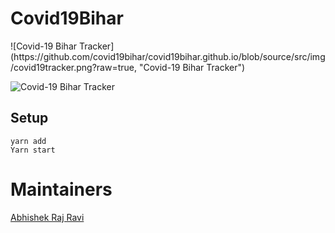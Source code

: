 # Covid19Bihar
<p text-align="center">
![Covid-19 Bihar Tracker](https://github.com/covid19bihar/covid19bihar.github.io/blob/source/src/img/covid19tracker.png?raw=true, "Covid-19 Bihar Tracker")
</p>

![Covid-19 Bihar Tracker](https://github.com/covid19bihar/covid19bihar.github.io/blob/source/src/img/covid19bihar.png?raw=true?style=centerme, "Covid-19 Bihar Tracker")


## Setup

```
yarn add 
Yarn start
```

# Maintainers
[Abhishek Raj Ravi](https://github.com/arrbxr)

